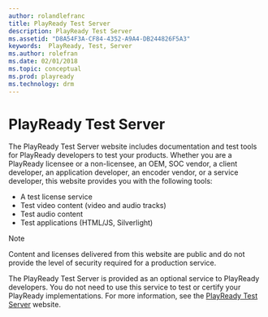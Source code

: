 ```yaml
---
author: rolandlefranc
title: PlayReady Test Server
description: PlayReady Test Server
ms.assetid: "D8A54F3A-CF84-4352-A9A4-DB244826F5A3"
keywords:  PlayReady, Test, Server
ms.author: rolefran
ms.date: 02/01/2018
ms.topic: conceptual
ms.prod: playready
ms.technology: drm
---
```



# PlayReady Test Server

The PlayReady Test Server website includes documentation and test tools for PlayReady developers to test your products. Whether you are a PlayReady licensee or a non-licensee, an OEM, SOC vendor, a client developer, an application developer, an encoder vendor, or a service developer, this website provides you with the following tools:

   *  A test license service
   *  Test video content (video and audio tracks)
   *  Test audio content
   *  Test applications (HTML/JS, Silverlight)

> [!NOTE]
> Content and licenses delivered from this website are public and do not provide the level of security required for a production service.

The PlayReady Test Server is provided as an optional service to PlayReady developers. You do not need to use this service to test or certify your PlayReady implementations. For more information, see the [PlayReady Test Server](http://test.playready.microsoft.com/) website.